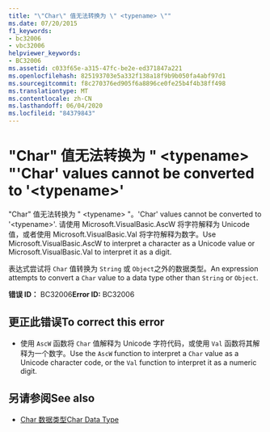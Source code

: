```yaml
---
title: "\"Char\" 值无法转换为 \" <typename> \""
ms.date: 07/20/2015
f1_keywords:
- bc32006
- vbc32006
helpviewer_keywords:
- BC32006
ms.assetid: c033f65e-a315-47fc-be2e-ed371847a221
ms.openlocfilehash: 825193703e5a332f138a18f9b9b050fa4abf97d1
ms.sourcegitcommit: f8c270376ed905f6a8896ce0fe25b4f4b38ff498
ms.translationtype: MT
ms.contentlocale: zh-CN
ms.lasthandoff: 06/04/2020
ms.locfileid: "84379843"
---
```

# <a name="char-values-cannot-be-converted-to-typename"></a><span data-ttu-id="9daf4-102">"Char" 值无法转换为 " \<typename> "</span><span class="sxs-lookup"><span data-stu-id="9daf4-102">'Char' values cannot be converted to '\<typename>'</span></span>
<span data-ttu-id="9daf4-103">"Char" 值无法转换为 " \<typename> "。</span><span class="sxs-lookup"><span data-stu-id="9daf4-103">'Char' values cannot be converted to '\<typename>'.</span></span> <span data-ttu-id="9daf4-104">请使用 Microsoft.VisualBasic.AscW 将字符解释为 Unicode 值，或者使用 Microsoft.VisualBasic.Val 将字符解释为数字。</span><span class="sxs-lookup"><span data-stu-id="9daf4-104">Use Microsoft.VisualBasic.AscW to interpret a character as a Unicode value or Microsoft.VisualBasic.Val to interpret it as a digit.</span></span>  
  
 <span data-ttu-id="9daf4-105">表达式尝试将 `Char` 值转换为 `String` 或 `Object`之外的数据类型。</span><span class="sxs-lookup"><span data-stu-id="9daf4-105">An expression attempts to convert a `Char` value to a data type other than `String` or `Object`.</span></span>  
  
 <span data-ttu-id="9daf4-106">**错误 ID：** BC32006</span><span class="sxs-lookup"><span data-stu-id="9daf4-106">**Error ID:** BC32006</span></span>  
  
## <a name="to-correct-this-error"></a><span data-ttu-id="9daf4-107">更正此错误</span><span class="sxs-lookup"><span data-stu-id="9daf4-107">To correct this error</span></span>  
  
- <span data-ttu-id="9daf4-108">使用 `AscW` 函数将 `Char` 值解释为 Unicode 字符代码，或使用 `Val` 函数将其解释为一个数字。</span><span class="sxs-lookup"><span data-stu-id="9daf4-108">Use the `AscW` function to interpret a `Char` value as a Unicode character code, or the `Val` function to interpret it as a numeric digit.</span></span>  
  
## <a name="see-also"></a><span data-ttu-id="9daf4-109">另请参阅</span><span class="sxs-lookup"><span data-stu-id="9daf4-109">See also</span></span>

- [<span data-ttu-id="9daf4-110">Char 数据类型</span><span class="sxs-lookup"><span data-stu-id="9daf4-110">Char Data Type</span></span>](../language-reference/data-types/char-data-type.md)
